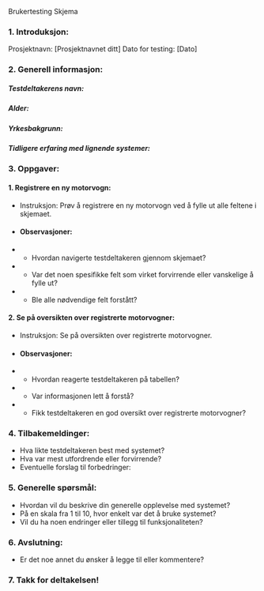 Brukertesting Skjema

### 1. Introduksjon:

Prosjektnavn: [Prosjektnavnet ditt]
Dato for testing: [Dato]

### 2. Generell informasjon:

##### Testdeltakerens navn:
##### Alder:
##### Yrkesbakgrunn:
##### Tidligere erfaring med lignende systemer:

### 3. Oppgaver:

#### 1. Registrere en ny motorvogn:
- Instruksjon: Prøv å registrere en ny motorvogn ved å fylle ut alle feltene i skjemaet.

- #### Observasjoner: 
 - - Hvordan navigerte testdeltakeren gjennom skjemaet?
 - - Var det noen spesifikke felt som virket forvirrende eller vanskelige å fylle ut?
 - - Ble alle nødvendige felt forstått?

#### 2. Se på oversikten over registrerte motorvogner:

- Instruksjon: Se på oversikten over registrerte motorvogner.
- #### Observasjoner:
- - Hvordan reagerte testdeltakeren på tabellen?
- - Var informasjonen lett å forstå?
- - Fikk testdeltakeren en god oversikt over registrerte motorvogner?

### 4. Tilbakemeldinger:

- Hva likte testdeltakeren best med systemet?
- Hva var mest utfordrende eller forvirrende?
- Eventuelle forslag til forbedringer:

### 5. Generelle spørsmål:

- Hvordan vil du beskrive din generelle opplevelse med systemet?
- På en skala fra 1 til 10, hvor enkelt var det å bruke systemet?
- Vil du ha noen endringer eller tillegg til funksjonaliteten?

### 6. Avslutning:

- Er det noe annet du ønsker å legge til eller kommentere?

### 7. Takk for deltakelsen!
